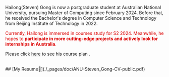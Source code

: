 [//]: # (Friday Theme is a theme for Jekyll using Bootstrap 4.4 designed to build a great personal web site with a portfolio, blog and project documentation. It is compatible with GitHub Pages. It supports all the Bootstrap components, it has blogs with tags, it has syntax highlighting and it has SVG icons. It is customisable with SCSS by simply changing the default boostrap variables.)

[//]: # ()
[//]: # (It is maintained by Simon Freytag on [GitHub]&#40;https://github.com/sfreytag/friday-theme&#41; and it was built originally for [Simon's own portfolio]&#40;http://www.freytag.org.uk&#41;.)

Hailong(Steven) Gong is now a postgraduate student at Australian National University, pursuing Master of Computing since February 2024.
Before that, he received the Bachelor's degree in Computer Science and Technology from Beijing Institute of Technology in 2022.

<font color="#dd0000">Currently, Hailong is immersed in courses study for S2 2024.
Meanwhile, he hopes to **participate in more cutting-edge projects and actively look for internships in Australia**.</font>


Please click [here](https://tommygong08.github.io/2024/08/01/MyCoursePlan.html) to see his course plan .


<br />
## [My Resume🔗](./_pages/doc/ANU-Steven_Gong-CV-public.pdf)
